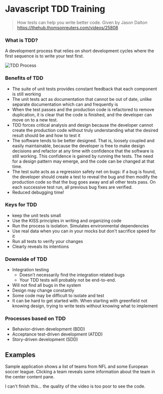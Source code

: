 # Javascript TDD Training

> How tests can help you write better code. Given by Jason Dalton https://thehub.thomsonreuters.com/videos/25808

### What is TDD?

A development process that relies on short development cycles where the first sequence is to write your test first. 

![TDD Process](http://i.imgur.com/m2MZkQg.png)

### Benefits of TDD

* The suite of unit tests provides constant feedback that each component is still working
* The unit tests act as documentation that cannot be out of date, unlike separate documentation which can and frequently is
* When the test passes and the production code is refactored to remove duplication, it is clear that the code is finished, and the developer can move on to a new test. 
* TDD forces critical analysis and design because the developer cannot create the production code without truly understanding what the desired result should be and how to test it
* The software tends to be better designed. That is, loosely coupled and easily maintainable, because the developer is free to make design decisions and refactor at any time with confidence that the software is still working. This confidence is gained by running the tests. The need for a design pattern may emerge, and the code can be changed at that time.
* The test suite acts as a regression safety net on bugs: if a bug is found, the developer should create a test to reveal the bug and then modify the production code so that the bug goes away and all other tests pass. On each successive test run, all previous bug fixes are verified.
* Reduced debugging time!

### Keys for TDD

* keep the unit tests small
* Use the KISS principles in writing and organizing code
* Run the process is isolation. Simulates environmental dependencies
* Use real data when you can in your mocks but don't sacrifice speed for it
* Run all tests to verify your changes
* Clearly reveals its intentions

### Downside of TDD

* Integration testing
	* Doesn't necessarily find the integration related bugs
	* Your TDD tests will probably not be end-to-end. 
* Will not find all bugs in the system
* Design may change constantly
* Some code may be difficult to isolate and test
* It can be hard to get started with. When starting with greenfield not knowing design, trying to write tests without knowing what to implement

### Processes based on TDD

* Behavior-driven development (BDD)
* Acceptance test-driven development (ATDD)
* Story-driven development (SDD)

## Examples

Sample application shows a list of teams from NFL and some European soccer league. Clicking a team reveals some information about the team in the center content pane. 

I can't finish this... the quality of the video is too poor to see the code. 